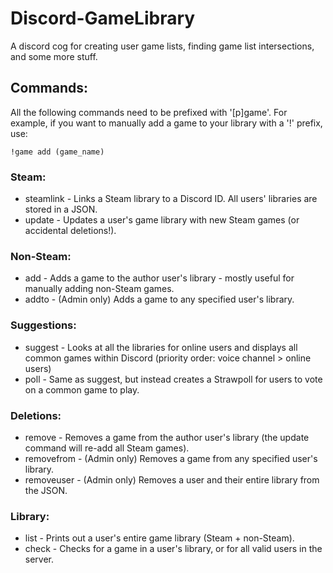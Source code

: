 # Discord-GameLibrary
A discord cog for creating user game lists, finding game list intersections, and some more stuff.

## Commands:
All the following commands need to be prefixed with '[p]game'. For example, if you want to manually add a game to your library with a '!' prefix, use:

    !game add (game_name)

### Steam:
* steamlink - Links a Steam library to a Discord ID. All users' libraries are stored in a JSON.
* update - Updates a user's game library with new Steam games (or accidental deletions!).

### Non-Steam:
* add - Adds a game to the author user's library - mostly useful for manually adding non-Steam games.
* addto - (Admin only) Adds a game to any specified user's library.

### Suggestions:
* suggest - Looks at all the libraries for online users and displays all common games within Discord (priority order: voice channel > online users)
* poll - Same as suggest, but instead creates a Strawpoll for users to vote on a common game to play.

### Deletions:
* remove - Removes a game from the author user's library (the update command will re-add all Steam games).
* removefrom - (Admin only) Removes a game from any specified user's library.
* removeuser - (Admin only) Removes a user and their entire library from the JSON.

### Library:
* list - Prints out a user's entire game library (Steam + non-Steam).
* check - Checks for a game in a user's library, or for all valid users in the server.
